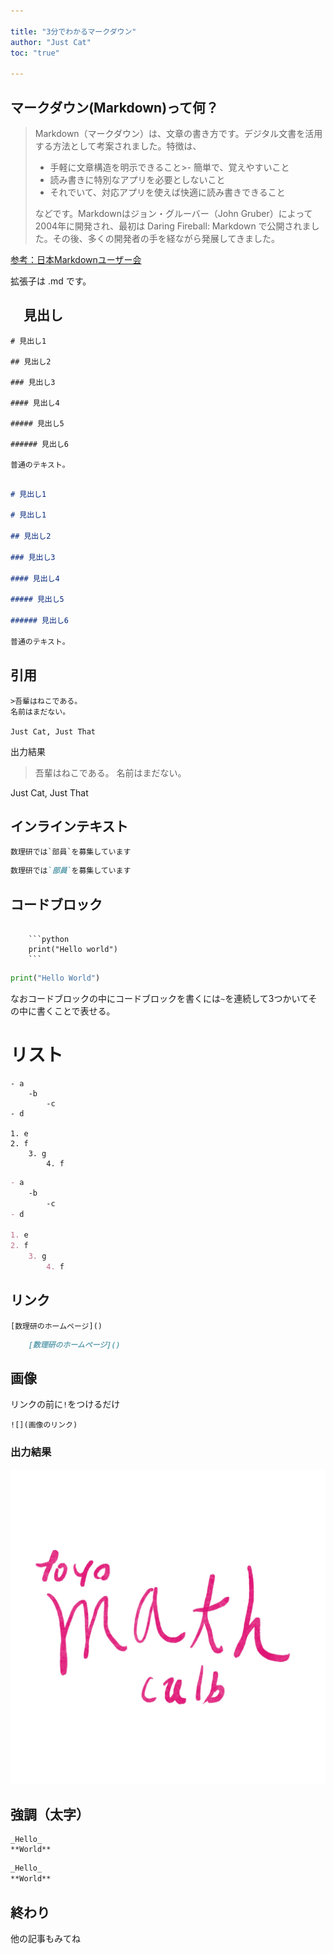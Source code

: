 ```yaml
---

title: "3分でわかるマークダウン"
author: "Just Cat"
toc: "true"

---
```


## マークダウン(Markdown)って何？

> Markdown（マークダウン）は、文章の書き方です。デジタル文書を活用する方法として考案されました。特徴は、
>
>- 手軽に文章構造を明示できること>- 簡単で、覚えやすいこと
>- 読み書きに特別なアプリを必要としないこと
>- それでいて、対応アプリを使えば快適に読み書きできること
>
>などです。Markdownはジョン・グルーバー（John Gruber）によって2004年に開発され、最初は Daring Fireball: Markdown で公開されました。その後、多くの開発者の手を経ながら発展してきました。

[参考：日本Markdownユーザー会](https://www.markdown.jp/what-is-markdown/)

拡張子は .md です。

## 　見出し

```
# 見出し1

## 見出し2

### 見出し3

#### 見出し4

##### 見出し5

###### 見出し6

普通のテキスト。
```

```Markdown

# 見出し1

# 見出し1

## 見出し2

### 見出し3

#### 見出し4

##### 見出し5

###### 見出し6

普通のテキスト。
```

## 引用

```
>吾輩はねこである。
名前はまだない。

Just Cat, Just That
```

出力結果


>吾輩はねこである。
名前はまだない。

Just Cat, Just That



## インラインテキスト

```
数理研では`部員`を募集しています
```

```markdown
数理研では`部員`を募集しています
```

## コードブロック

~~~

    ```python
    print("Hello world")
    ```
~~~

```python
print("Hello World")
```

なおコードブロックの中にコードブロックを書くには`~`を連続して3つかいてその中に書くことで表せる。

# リスト

```
- a
    -b
        -c
- d

1. e
2. f
    3. g
        4. f
```

```markdown
- a
    -b
        -c
- d

1. e
2. f
    3. g
        4. f
```

## リンク

```
[数理研のホームページ]()

```

```markdown
    [数理研のホームページ]()
```

## 画像

リンクの前に`!`をつけるだけ

```
![](画像のリンク)

```


### 出力結果

![](/img/tylogo.jpg)

## 強調（太字）

```
_Hello_
**World**
```

```markdown
_Hello_
**World**
```

## 終わり

他の記事もみてね
